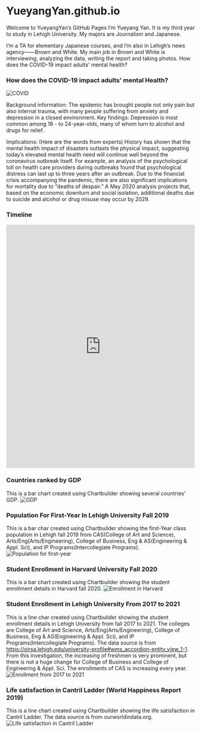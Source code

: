 # YueyangYan.github.io

Welcome to YueyangYan’s GitHub Pages
I’m Yueyang Yan. It is my third year to study in Lehigh University. My majors are Journalism and Japanese.

I’m a TA for elementary Japanese courses, and I’m also in Lehigh’s news agency——Brown and White. My main job in Brown and White is interviewing, analyzing the data, writing the report and taking photos.
How does the COVID-19 impact adults' mental health?

### How does the COVID-19 impact adults' mental Health?
![COVID](https://github.com/YueyangYan/YueyangYan.github.io/blob/main/COVID.png?raw=true)

Background information: The epidemic has brought people not only pain but also internal trauma, with many people suffering from anxiety and depression in a closed environment.
Key findings: Depression is most common among 18 - to 24-year-olds, many of whom turn to alcohol and drugs for relief.

Implications: (Here are the words from experts) History has shown that the mental health impact of disasters outlasts the physical impact, suggesting today’s elevated mental health need will continue well beyond the coronavirus outbreak itself. For example, an analysis of the psychological toll on health care providers during outbreaks found that psychological distress can last up to three years after an outbreak. Due to the financial crisis accompanying the pandemic, there are also significant implications for mortality due to “deaths of despair.” A May 2020 analysis projects that, based on the economic downturn and social isolation, additional deaths due to suicide and alcohol or drug misuse may occur by 2029.

### Timeline

<iframe src='https://cdn.knightlab.com/libs/timeline3/latest/embed/index.html?source=1u_LlHQjsm75hs4jqFg82Hwci9IRiGoCWBwblzCgPw3A&font=Default&lang=en&initial_zoom=2&height=650' width='100%' height='650' webkitallowfullscreen mozallowfullscreen allowfullscreen frameborder='0'></iframe>

### Countries ranked by GDP
This is a bar chart created using Chartbuilder showing several countries' GDP.
![GDP](https://github.com/YueyangYan/YueyangYan.github.io/blob/main/The_worlds_richest_countries_GDP_chartbuilder.png?raw=true)

### Population For First-Year In Lehigh University Fall 2019
This is a bar char created using Chartbuilder showing the first-Year class population in Lehigh fall 2019 from CAS(College of Art and Science), Arts/Eng(Arts/Engineering), College of Business, Eng & AS(Engineering & Appl. Sci), and IP Programs(Intercollegiate Programs).
![Population for first-year](https://github.com/YueyangYan/YueyangYan.github.io/blob/main/First-Year_Class_Population_in_Lehigh_Fall_2019_Male_Female_chartbuilder.png?raw=true)

### Student Enrollment in Harvard University Fall 2020
This is a bar chart created using Chartbuilder showing the student enrollment details in Harvard fall 2020.
![Enrollment in Harvard](https://github.com/YueyangYan/YueyangYan.github.io/blob/main/Student_Enrollment_in_Harvard_University_Fall_2020_Female_Male_chartbuilder.png?raw=true)

### Student Enrollment in Lehigh University From 2017 to 2021
This is a line char created using Chartbuilder showing the student enrollment details in Lehigh University from fall 2017 to 2021. The colleges are College of Art and Science, Arts/Eng(Arts/Engineering), College of Business, Eng & AS(Engineering & Appl. Sci), and IP Programs(Intercollegiate Programs). The data source is from https://oirsa.lehigh.edu/university-profile#wms_accordion-entity_view_1-1. From this investigation, the increasing of freshmen is very prominent, but there is not a huge change for College of Business and College of Engineering & Appl. Sci. The enrollments of CAS is increasing every year.
![Enrollment from 2017 to 2021](https://github.com/YueyangYan/YueyangYan.github.io/blob/main/Enrollment_of_Lehigh_Univerisity__CAS_Art_Eng_Business_Eng_&_AS_IP_chartbuilder.png?raw=true)

### Life satisfaction in Cantril Ladder (World Happiness Report 2019)
This is a line chart created using Chartbuilder showing the life satisfaction in Cantril Ladder. The data source is from ourworldindata.org.
![Life satisfaction in Cantril Ladder](https://github.com/YueyangYan/YueyangYan.github.io/blob/main/Life_satisfaction_in_Cantril_Ladder_(World_Happiness_Report_2019)_Life_satisfaction_in_Cantril_Ladder_(World_Happiness_Report_2019)_chartbuilder.png?raw=true)



